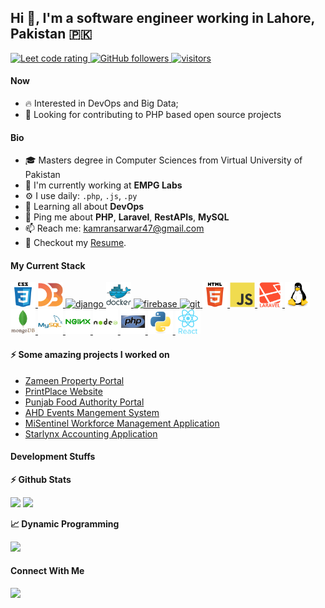 ## Hi 👋, I'm a software engineer working in Lahore, Pakistan 🇵🇰

<p align="left">
  <a href="https://leetcode.com/kamransarwar47/">
    <img src="https://cp-logo.vercel.app/leetcode/kamransarwar47" alt="Leet code rating" />
  </a>
 
  <a href="https://github.com/kamransarwar47?tab=followers">
    <img alt="GitHub followers" src="https://img.shields.io/github/followers/kamransarwar47?color=green&logo=github">
  </a>
  
  <a href="https://github.com/kamransarwar47/">
    <img src="https://komarev.com/ghpvc/?username=kamransarwar47" alt="visitors" />
  </a>
</p>

#### Now

- :fire: Interested in DevOps and Big Data;
- :calendar: Looking for contributing to PHP based open source projects 

#### Bio

- 🎓 Masters degree in Computer Sciences from Virtual University of Pakistan
- 🏢 I'm currently working at **EMPG Labs**
- ⚙️ I use daily: `.php`, `.js`, `.py`
- 🌱 Learning all about **DevOps**
- 💬 Ping me about **PHP**, **Laravel**, **RestAPIs**, **MySQL**
- 📫 Reach me: [kamransarwar47@gmail.com](mailto:kamransarwar47@gmail.com)
- 📝 Checkout my [Resume](files/resume.pdf).

#### My Current Stack

<a href="https://www.w3schools.com/css/" target="_blank" rel="noreferrer"> <img src="https://raw.githubusercontent.com/devicons/devicon/master/icons/css3/css3-original-wordmark.svg" alt="css3" width="40" height="40"/> </a> <a href="https://d3js.org/" target="_blank" rel="noreferrer"> <img src="https://raw.githubusercontent.com/devicons/devicon/master/icons/d3js/d3js-original.svg" alt="d3js" width="40" height="40"/> </a> <a href="https://www.djangoproject.com/" target="_blank" rel="noreferrer"> <img src="https://cdn.worldvectorlogo.com/logos/django.svg" alt="django" width="40" height="40"/> </a> <a href="https://www.docker.com/" target="_blank" rel="noreferrer"> <img src="https://raw.githubusercontent.com/devicons/devicon/master/icons/docker/docker-original-wordmark.svg" alt="docker" width="40" height="40"/> </a> <a href="https://firebase.google.com/" target="_blank" rel="noreferrer"> <img src="https://www.vectorlogo.zone/logos/firebase/firebase-icon.svg" alt="firebase" width="40" height="40"/> </a> <a href="https://git-scm.com/" target="_blank" rel="noreferrer"> <img src="https://www.vectorlogo.zone/logos/git-scm/git-scm-icon.svg" alt="git" width="40" height="40"/> </a> <a href="https://www.w3.org/html/" target="_blank" rel="noreferrer"> <img src="https://raw.githubusercontent.com/devicons/devicon/master/icons/html5/html5-original-wordmark.svg" alt="html5" width="40" height="40"/> </a> <a href="https://developer.mozilla.org/en-US/docs/Web/JavaScript" target="_blank" rel="noreferrer"> <img src="https://raw.githubusercontent.com/devicons/devicon/master/icons/javascript/javascript-original.svg" alt="javascript" width="40" height="40"/> </a> <a href="https://laravel.com/" target="_blank" rel="noreferrer"> <img src="https://raw.githubusercontent.com/devicons/devicon/master/icons/laravel/laravel-plain-wordmark.svg" alt="laravel" width="40" height="40"/> </a> <a href="https://www.linux.org/" target="_blank" rel="noreferrer"> <img src="https://raw.githubusercontent.com/devicons/devicon/master/icons/linux/linux-original.svg" alt="linux" width="40" height="40"/> </a> <a href="https://www.mongodb.com/" target="_blank" rel="noreferrer"> <img src="https://raw.githubusercontent.com/devicons/devicon/master/icons/mongodb/mongodb-original-wordmark.svg" alt="mongodb" width="40" height="40"/> </a> <a href="https://www.mysql.com/" target="_blank" rel="noreferrer"> <img src="https://raw.githubusercontent.com/devicons/devicon/master/icons/mysql/mysql-original-wordmark.svg" alt="mysql" width="40" height="40"/> </a> <a href="https://www.nginx.com" target="_blank" rel="noreferrer"> <img src="https://raw.githubusercontent.com/devicons/devicon/master/icons/nginx/nginx-original.svg" alt="nginx" width="40" height="40"/> </a> <a href="https://nodejs.org" target="_blank" rel="noreferrer"> <img src="https://raw.githubusercontent.com/devicons/devicon/master/icons/nodejs/nodejs-original-wordmark.svg" alt="nodejs" width="40" height="40"/> </a> <a href="https://www.php.net" target="_blank" rel="noreferrer"> <img src="https://raw.githubusercontent.com/devicons/devicon/master/icons/php/php-original.svg" alt="php" width="40" height="40"/> </a> <a href="https://www.python.org" target="_blank" rel="noreferrer"> <img src="https://raw.githubusercontent.com/devicons/devicon/master/icons/python/python-original.svg" alt="python" width="40" height="40"/> </a> <a href="https://reactjs.org/" target="_blank" rel="noreferrer"> <img src="https://raw.githubusercontent.com/devicons/devicon/master/icons/react/react-original-wordmark.svg" alt="react" width="40" height="40"/> </a>

#### ⚡ Some amazing projects I worked on

- [Zameen Property Portal](https://www.zameen.com/)
- [PrintPlace Website](https://printplace.be/)
- [Punjab Food Authority Portal](https://cell.pfa.gop.pk/)
- [AHD Events Mangement System](https://events.ahdubai.com/)
- [MiSentinel Workforce Management Application](https://misentinel.co.uk/)
- [Starlynx Accounting Application](https://accounts.stardevelopers.pk/)

#### Development Stuffs

<b>⚡ Github Stats</b>
<p float="left">
<img height="180em" src="https://github-readme-stats.vercel.app/api?username=kamransarwar47&show_icons=true&hide_border=true&&count_private=true&include_all_commits=true" /> 
<img height="180em" src="https://github-readme-stats.vercel.app/api/top-langs/?username=kamransarwar47&show_icons=true&hide_border=true&layout=compact&langs_count=8"/>
</p>

<b>&#128200; Dynamic Programming</b>
<p float="left">
<img height="180em" src="https://leetcard.jacoblin.cool/kamransarwar47?theme=light&font=Karma&ext=contest" />
</p>

#### Connect With Me

<p left="center">
<a href="https://www.linkedin.com/in/kamransarwar47/">
  <img src="https://img.shields.io/badge/linkedin-%230077B5.svg?&style=for-the-badge&logo=linkedin&logoColor=white" height=25>
</a>
</p>
